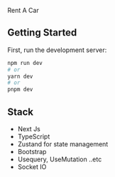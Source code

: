 Rent A Car

## Getting Started

First, run the development server:

```bash
npm run dev
# or
yarn dev
# or
pnpm dev
```

## Stack
- Next Js
- TypeScript
- Zustand for state management
- Bootstrap
- Usequery, UseMutation ..etc
- Socket IO
